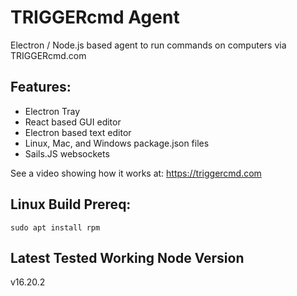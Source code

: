 # TRIGGERcmd Agent
Electron / Node.js based agent to run commands on computers via TRIGGERcmd.com

## Features:
 - Electron Tray
 - React based GUI editor
 - Electron based text editor
 - Linux, Mac, and Windows package.json files
 - Sails.JS websockets

See a video showing how it works at:  https://triggercmd.com 

## Linux Build Prereq:
```
sudo apt install rpm
```

## Latest Tested Working Node Version
v16.20.2